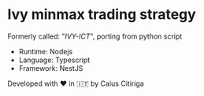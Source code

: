 # Ivy minmax trading strategy

Formerly called: "_IVY-ICT_", porting from python script

- Runtime: Nodejs
- Language: Typescript
- Framework: NestJS

Developed with ❤️ in 🇮🇹 by Caius Citiriga
